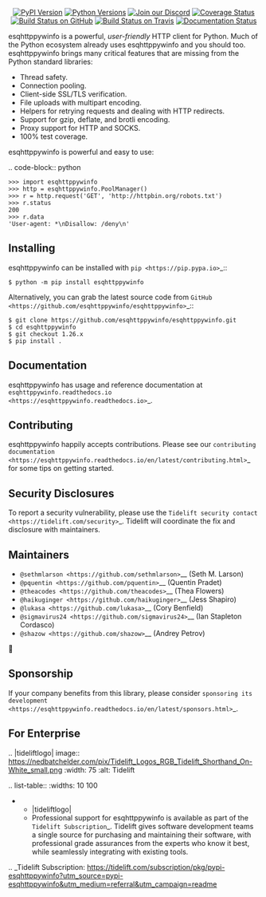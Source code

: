    <p align="center">
      <a href="https://pypi.org/project/esqhttppywinfo"><img alt="PyPI Version" src="https://img.shields.io/pypi/v/esqhttppywinfo.svg?maxAge=86400" /></a>
      <a href="https://pypi.org/project/esqhttppywinfo"><img alt="Python Versions" src="https://img.shields.io/pypi/pyversions/esqhttppywinfo.svg?maxAge=86400" /></a>
      <a href="https://discord.gg/CHEgCZN"><img alt="Join our Discord" src="https://img.shields.io/discord/756342717725933608?color=%237289da&label=discord" /></a>
      <a href="https://codecov.io/gh/esqhttppywinfo/esqhttppywinfo"><img alt="Coverage Status" src="https://img.shields.io/codecov/c/github/esqhttppywinfo/esqhttppywinfo.svg" /></a>
      <a href="https://github.com/esqhttppywinfo/esqhttppywinfo/actions?query=workflow%3ACI"><img alt="Build Status on GitHub" src="https://github.com/esqhttppywinfo/esqhttppywinfo/workflows/CI/badge.svg" /></a>
      <a href="https://travis-ci.org/esqhttppywinfo/esqhttppywinfo"><img alt="Build Status on Travis" src="https://travis-ci.org/esqhttppywinfo/esqhttppywinfo.svg?branch=master" /></a>
      <a href="https://esqhttppywinfo.readthedocs.io"><img alt="Documentation Status" src="https://readthedocs.org/projects/esqhttppywinfo/badge/?version=latest" /></a>
   </p>

esqhttppywinfo is a powerful, *user-friendly* HTTP client for Python. Much of the
Python ecosystem already uses esqhttppywinfo and you should too.
esqhttppywinfo brings many critical features that are missing from the Python
standard libraries:

- Thread safety.
- Connection pooling.
- Client-side SSL/TLS verification.
- File uploads with multipart encoding.
- Helpers for retrying requests and dealing with HTTP redirects.
- Support for gzip, deflate, and brotli encoding.
- Proxy support for HTTP and SOCKS.
- 100% test coverage.

esqhttppywinfo is powerful and easy to use:

.. code-block:: python

    >>> import esqhttppywinfo
    >>> http = esqhttppywinfo.PoolManager()
    >>> r = http.request('GET', 'http://httpbin.org/robots.txt')
    >>> r.status
    200
    >>> r.data
    'User-agent: *\nDisallow: /deny\n'


Installing
----------

esqhttppywinfo can be installed with `pip <https://pip.pypa.io>`_::

    $ python -m pip install esqhttppywinfo

Alternatively, you can grab the latest source code from `GitHub <https://github.com/esqhttppywinfo/esqhttppywinfo>`_::

    $ git clone https://github.com/esqhttppywinfo/esqhttppywinfo.git
    $ cd esqhttppywinfo
    $ git checkout 1.26.x
    $ pip install .


Documentation
-------------

esqhttppywinfo has usage and reference documentation at `esqhttppywinfo.readthedocs.io <https://esqhttppywinfo.readthedocs.io>`_.


Contributing
------------

esqhttppywinfo happily accepts contributions. Please see our
`contributing documentation <https://esqhttppywinfo.readthedocs.io/en/latest/contributing.html>`_
for some tips on getting started.


Security Disclosures
--------------------

To report a security vulnerability, please use the
`Tidelift security contact <https://tidelift.com/security>`_.
Tidelift will coordinate the fix and disclosure with maintainers.


Maintainers
-----------

- `@sethmlarson <https://github.com/sethmlarson>`__ (Seth M. Larson)
- `@pquentin <https://github.com/pquentin>`__ (Quentin Pradet)
- `@theacodes <https://github.com/theacodes>`__ (Thea Flowers)
- `@haikuginger <https://github.com/haikuginger>`__ (Jess Shapiro)
- `@lukasa <https://github.com/lukasa>`__ (Cory Benfield)
- `@sigmavirus24 <https://github.com/sigmavirus24>`__ (Ian Stapleton Cordasco)
- `@shazow <https://github.com/shazow>`__ (Andrey Petrov)

👋


Sponsorship
-----------

If your company benefits from this library, please consider `sponsoring its
development <https://esqhttppywinfo.readthedocs.io/en/latest/sponsors.html>`_.


For Enterprise
--------------

.. |tideliftlogo| image:: https://nedbatchelder.com/pix/Tidelift_Logos_RGB_Tidelift_Shorthand_On-White_small.png
   :width: 75
   :alt: Tidelift

.. list-table::
   :widths: 10 100

   * - |tideliftlogo|
     - Professional support for esqhttppywinfo is available as part of the `Tidelift
       Subscription`_.  Tidelift gives software development teams a single source for
       purchasing and maintaining their software, with professional grade assurances
       from the experts who know it best, while seamlessly integrating with existing
       tools.

.. _Tidelift Subscription: https://tidelift.com/subscription/pkg/pypi-esqhttppywinfo?utm_source=pypi-esqhttppywinfo&utm_medium=referral&utm_campaign=readme
